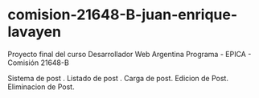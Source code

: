 # comision-21648-B-juan-enrique-lavayen
Proyecto final del curso Desarrollador Web Argentina Programa - EPICA - Comisión 21648-B

Sistema de post .
Listado de  post .
Carga de post.
Edicion de  Post.
Eliminacion de  Post.
